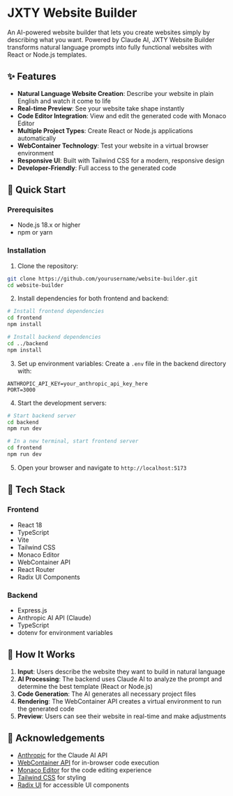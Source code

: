 # JXTY Website Builder

An AI-powered website builder that lets you create websites simply by describing what you want. Powered by Claude AI, JXTY Website Builder transforms natural language prompts into fully functional websites with React or Node.js templates.

## ✨ Features

- **Natural Language Website Creation**: Describe your website in plain English and watch it come to life
- **Real-time Preview**: See your website take shape instantly
- **Code Editor Integration**: View and edit the generated code with Monaco Editor
- **Multiple Project Types**: Create React or Node.js applications automatically
- **WebContainer Technology**: Test your website in a virtual browser environment
- **Responsive UI**: Built with Tailwind CSS for a modern, responsive design
- **Developer-Friendly**: Full access to the generated code

## 🚀 Quick Start

### Prerequisites

- Node.js 18.x or higher
- npm or yarn

### Installation

1. Clone the repository:

```bash
git clone https://github.com/yourusername/website-builder.git
cd website-builder
```

2. Install dependencies for both frontend and backend:

```bash
# Install frontend dependencies
cd frontend
npm install

# Install backend dependencies
cd ../backend
npm install
```

3. Set up environment variables:
   Create a `.env` file in the backend directory with:

```
ANTHROPIC_API_KEY=your_anthropic_api_key_here
PORT=3000
```

4. Start the development servers:

```bash
# Start backend server
cd backend
npm run dev

# In a new terminal, start frontend server
cd frontend
npm run dev
```

5. Open your browser and navigate to `http://localhost:5173`

## 🧰 Tech Stack

### Frontend

- React 18
- TypeScript
- Vite
- Tailwind CSS
- Monaco Editor
- WebContainer API
- React Router
- Radix UI Components

### Backend

- Express.js
- Anthropic AI API (Claude)
- TypeScript
- dotenv for environment variables

## 🧪 How It Works

1. **Input**: Users describe the website they want to build in natural language
2. **AI Processing**: The backend uses Claude AI to analyze the prompt and determine the best template (React or Node.js)
3. **Code Generation**: The AI generates all necessary project files
4. **Rendering**: The WebContainer API creates a virtual environment to run the generated code
5. **Preview**: Users can see their website in real-time and make adjustments

## 🙏 Acknowledgements

- [Anthropic](https://www.anthropic.com/) for the Claude AI API
- [WebContainer API](https://webcontainers.io/) for in-browser code execution
- [Monaco Editor](https://microsoft.github.io/monaco-editor/) for the code editing experience
- [Tailwind CSS](https://tailwindcss.com/) for styling
- [Radix UI](https://www.radix-ui.com/) for accessible UI components
